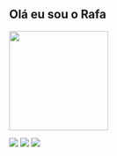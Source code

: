   ## Olá eu sou o Rafa
  <img height="180em" src="https://github-readme-stats.vercel.app/api/top-langs/?username=rafaeumesmo&layout=compact&langs_count=7&theme=dark"/>
</div>
    
  <a href="https://instagram.com/rafaeumesmu" target="_blank"><img src="https://img.shields.io/badge/-Instagram-%23E4405F?style=for-the-badge&logo=instagram&logoColor=white" target="_blank"></a>
  <a href = "mailto:rafaellsevero@gmail.com"><img src="https://img.shields.io/badge/-Gmail-%23333?style=for-the-badge&logo=gmail&logoColor=white" target="_blank"></a>
  <a href="https://www.linkedin.com/in/rafael-severo-0b914b1b3/" target="_blank"><img src="https://img.shields.io/badge/-LinkedIn-%230077B5?style=for-the-badge&logo=linkedin&logoColor=white" target="_blank"></a> 
 
  
 
        
        
        
